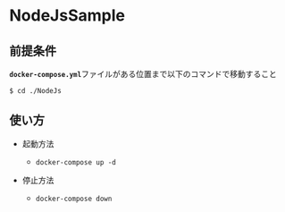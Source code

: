 # NodeJsSample

## 前提条件

<b>`docker-compose.yml`</b>ファイルがある位置まで以下のコマンドで移動すること    

`$ cd ./NodeJs`

## 使い方

- 起動方法

    - `docker-compose up -d`
    
- 停止方法

    - `docker-compose down`
